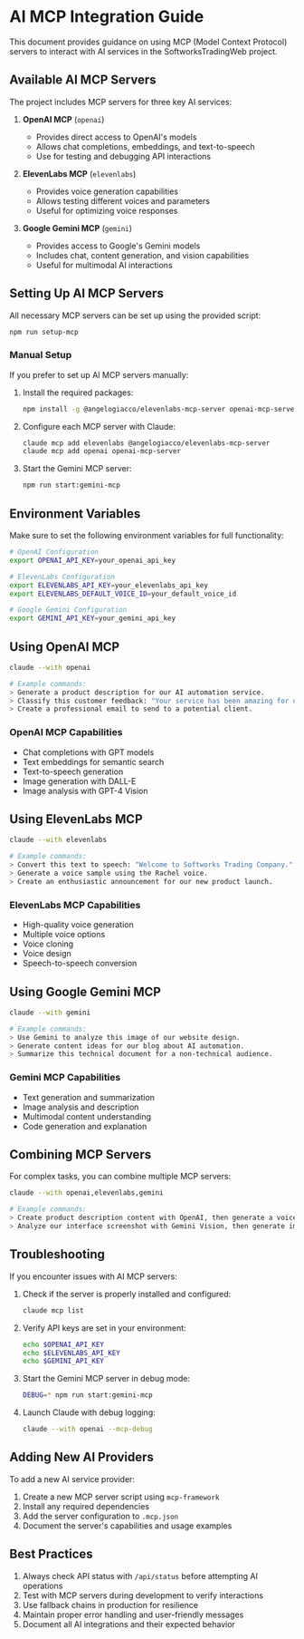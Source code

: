# AI MCP Integration Guide

This document provides guidance on using MCP (Model Context Protocol) servers to interact with AI services in the SoftworksTradingWeb project.

## Available AI MCP Servers

The project includes MCP servers for three key AI services:

1. **OpenAI MCP** (`openai`)
   - Provides direct access to OpenAI's models
   - Allows chat completions, embeddings, and text-to-speech
   - Use for testing and debugging API interactions

2. **ElevenLabs MCP** (`elevenlabs`)
   - Provides voice generation capabilities
   - Allows testing different voices and parameters
   - Useful for optimizing voice responses

3. **Google Gemini MCP** (`gemini`)
   - Provides access to Google's Gemini models
   - Includes chat, content generation, and vision capabilities
   - Useful for multimodal AI interactions

## Setting Up AI MCP Servers

All necessary MCP servers can be set up using the provided script:

```bash
npm run setup-mcp
```

### Manual Setup

If you prefer to set up AI MCP servers manually:

1. Install the required packages:
   ```bash
   npm install -g @angelogiacco/elevenlabs-mcp-server openai-mcp-server mcp-framework @google/genai
   ```

2. Configure each MCP server with Claude:
   ```bash
   claude mcp add elevenlabs @angelogiacco/elevenlabs-mcp-server
   claude mcp add openai openai-mcp-server
   ```

3. Start the Gemini MCP server:
   ```bash
   npm run start:gemini-mcp
   ```

## Environment Variables

Make sure to set the following environment variables for full functionality:

```bash
# OpenAI Configuration
export OPENAI_API_KEY=your_openai_api_key

# ElevenLabs Configuration
export ELEVENLABS_API_KEY=your_elevenlabs_api_key
export ELEVENLABS_DEFAULT_VOICE_ID=your_default_voice_id

# Google Gemini Configuration
export GEMINI_API_KEY=your_gemini_api_key
```

## Using OpenAI MCP

```bash
claude --with openai

# Example commands:
> Generate a product description for our AI automation service.
> Classify this customer feedback: "Your service has been amazing for our team's productivity."
> Create a professional email to send to a potential client.
```

### OpenAI MCP Capabilities

- Chat completions with GPT models
- Text embeddings for semantic search
- Text-to-speech generation
- Image generation with DALL-E
- Image analysis with GPT-4 Vision

## Using ElevenLabs MCP

```bash
claude --with elevenlabs

# Example commands:
> Convert this text to speech: "Welcome to Softworks Trading Company."
> Generate a voice sample using the Rachel voice.
> Create an enthusiastic announcement for our new product launch.
```

### ElevenLabs MCP Capabilities

- High-quality voice generation
- Multiple voice options
- Voice cloning
- Voice design
- Speech-to-speech conversion

## Using Google Gemini MCP

```bash
claude --with gemini

# Example commands:
> Use Gemini to analyze this image of our website design.
> Generate content ideas for our blog about AI automation.
> Summarize this technical document for a non-technical audience.
```

### Gemini MCP Capabilities

- Text generation and summarization
- Image analysis and description
- Multimodal content understanding
- Code generation and explanation

## Combining MCP Servers

For complex tasks, you can combine multiple MCP servers:

```bash
claude --with openai,elevenlabs,gemini

# Example commands:
> Create product description content with OpenAI, then generate a voice-over with ElevenLabs.
> Analyze our interface screenshot with Gemini Vision, then generate improvement suggestions with OpenAI.
```

## Troubleshooting

If you encounter issues with AI MCP servers:

1. Check if the server is properly installed and configured:
   ```bash
   claude mcp list
   ```

2. Verify API keys are set in your environment:
   ```bash
   echo $OPENAI_API_KEY
   echo $ELEVENLABS_API_KEY
   echo $GEMINI_API_KEY
   ```

3. Start the Gemini MCP server in debug mode:
   ```bash
   DEBUG=* npm run start:gemini-mcp
   ```

4. Launch Claude with debug logging:
   ```bash
   claude --with openai --mcp-debug
   ```

## Adding New AI Providers

To add a new AI service provider:

1. Create a new MCP server script using `mcp-framework`
2. Install any required dependencies
3. Add the server configuration to `.mcp.json`
4. Document the server's capabilities and usage examples

## Best Practices

1. Always check API status with `/api/status` before attempting AI operations
2. Test with MCP servers during development to verify interactions
3. Use fallback chains in production for resilience
4. Maintain proper error handling and user-friendly messages
5. Document all AI integrations and their expected behavior